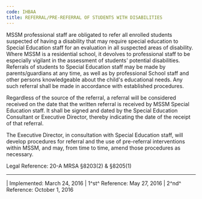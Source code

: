 ```yaml
---
code: IHBAA
title: REFERRAL/PRE-REFERRAL OF STUDENTS WITH DISABILITIES
---
```


MSSM professional staff are obligated to refer all enrolled students
suspected of having a disability that may require special education to
Special Education staff for an evaluation in all suspected areas of
disability. Where MSSM is a residential school, it devolves to
professional staff to be especially vigilant in the assessment of
students' potential disabilities. Referrals of students to Special
Education staff may be made by parents/guardians at any time, as well as
by professional School staff and other persons knowledgeable about the
child's educational needs. Any such referral shall be made in accordance
with established procedures.

Regardless of the source of the referral, a referral will be considered
received on the date that the written referral is received by MSSM
Special Education staff. It shall be signed and dated by the Special
Education Consultant or Executive Director, thereby indicating the date
of the receipt of that referral.

The Executive Director, in consultation with Special Education staff,
will develop procedures for referral and the use of pre-referral
interventions within MSSM, and may, from time to time, amend those
procedures as necessary.

Legal Reference: 20-A MRSA §8203(2) & §8205(1)

------------------------------------------------------------------------

| Implemented: March 24, 2016
| 1^st^ Reference: May 27, 2016
| 2^nd^ Reference: October 1, 2016
